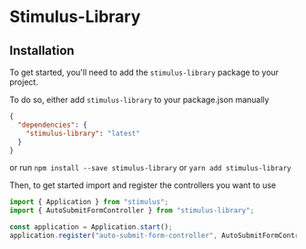 # Stimulus-Library

## Installation

To get started, you'll need to add the `stimulus-library` package to your project.

To do so, either add `stimulus-library` to your package.json manually

```json
{
  "dependencies": {
    "stimulus-library": "latest"
  }
}
```

or run
`npm install --save stimulus-library` or `yarn add stimulus-library`

Then, to get started import and register the controllers you want to use

```js
import { Application } from "stimulus";
import { AutoSubmitFormController } from "stimulus-library";

const application = Application.start();
application.register("auto-submit-form-controller", AutoSubmitFormController);
```
